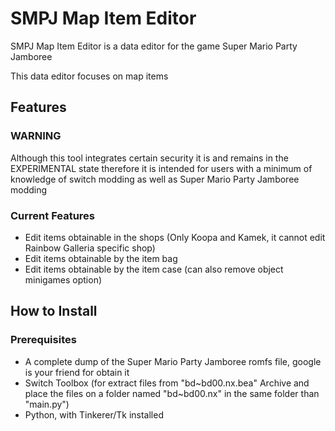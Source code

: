 # SMPJ Map Item Editor

SMPJ Map Item Editor is a data editor for the game Super Mario Party Jamboree

This data editor focuses on map items

## Features
### WARNING
Although this tool integrates certain security it is and remains in the EXPERIMENTAL state
therefore it is intended for users with a minimum of knowledge of switch modding as well as Super Mario Party Jamboree modding

### Current Features
- Edit items obtainable in the shops (Only Koopa and Kamek, it cannot edit Rainbow Galleria specific shop)
- Edit items obtainable by the item bag
- Edit items obtainable by the item case (can also remove object minigames option)

## How to Install
### Prerequisites
- A complete dump of the Super Mario Party Jamboree romfs file, google is your friend for obtain it
- Switch Toolbox (for extract files from "bd\~bd00.nx.bea" Archive and place the files on a folder named "bd~bd00.nx" in the same folder than "main.py")
- Python, with Tinkerer/Tk installed
